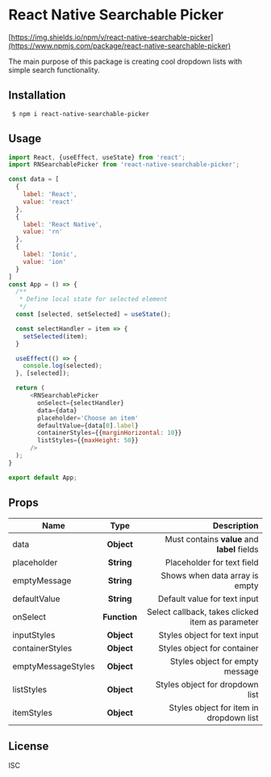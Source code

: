 # React Native Searchable Picker

[https://img.shields.io/npm/v/react-native-searchable-picker](https://www.npmjs.com/package/react-native-searchable-picker)

The main purpose of this package is creating cool dropdown lists with simple search functionality.

## Installation

```
 $ npm i react-native-searchable-picker
```

## Usage

```javascript
import React, {useEffect, useState} from 'react';
import RNSearchablePicker from 'react-native-searchable-picker';

const data = [
  {
    label: 'React',
    value: 'react'
  },
  {
    label: 'React Native',
    value: 'rn'
  },
  {
    label: 'Ionic',
    value: 'ion'
  }
]
const App = () => {
  /**
   * Define local state for selected element
   */
  const [selected, setSelected] = useState();

  const selectHandler = item => {
    setSelected(item);
  }

  useEffect(() => {
    console.log(selected);
  }, [selected]);

  return (
      <RNSearchablePicker
        onSelect={selectHandler}
        data={data}
        placeholder='Choose an item'
        defaultValue={data[0].label}
        containerStyles={{marginHorizontal: 10}}
        listStyles={{maxHeight: 50}}
      />
  );
}

export default App;

```
## Props

| Name          | Type               | Description | 
| ------------- |:------------------:| ------------------:| 
| data          | **Object**         | Must contains **value** and **label** fields |
| placeholder   | **String**         | Placeholder for text field |
| emptyMessage  | **String** | Shows when data array is empty |
| defaultValue | **String** | Default value for text input |
| onSelect | **Function** | Select callback, takes clicked item as parameter |
| inputStyles | **Object** | Styles object for text input |
| containerStyles | **Object** | Styles object for container |
| emptyMessageStyles | **Object** | Styles object for empty message |
| listStyles | **Object** | Styles object for dropdown list |
| itemStyles | **Object** | Styles object for item in dropdown list |


License
----

ISC
